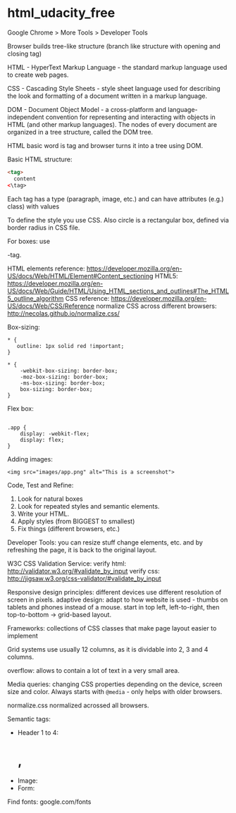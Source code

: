 # html_udacity_free

Google Chrome > More Tools > Developer Tools

Browser builds tree-like structure (branch like structure with opening and closing tag)

HTML - HyperText Markup Language - the standard markup language used to create web pages.

CSS - Cascading Style Sheets - style sheet language used for describing the look and formatting of a document written in a markup language.

DOM - Document Object Model - a cross-platform and language-independent convention for representing and interacting with objects in HTML (and other markup languages). The nodes of every document are organized in a tree structure, called the DOM tree.

HTML basic word is tag and browser turns it into a tree using DOM.

Basic HTML structure:
```html
<tag>
  content
<\tag>
```
Each tag has a type (paragraph, image, etc.) and can have attributes (e.g.) class) with values

To define the style you use CSS.
Also circle is a rectangular box, defined via border radius in CSS file.

For boxes: use <div>-tag.

HTML elements reference: https://developer.mozilla.org/en-US/docs/Web/HTML/Element#Content_sectioning
HTML5: https://developer.mozilla.org/en-US/docs/Web/Guide/HTML/Using_HTML_sections_and_outlines#The_HTML5_outline_algorithm
CSS reference: https://developer.mozilla.org/en-US/docs/Web/CSS/Reference
normalize CSS across different browsers: http://necolas.github.io/normalize.css/

Box-sizing:
```
* {
   outline: 1px solid red !important;
}

* {
    -webkit-box-sizing: border-box;
    -moz-box-sizing: border-box;
    -ms-box-sizing: border-box;
    box-sizing: border-box;
} 
```

Flex box:
```

.app {
    display: -webkit-flex;
    display: flex;
}
```

Adding images:
```
<img src="images/app.png" alt="This is a screenshot">
```

Code, Test and Refine:
1. Look for natural boxes
2. Look for repeated styles and semantic elements.
3. Write your HTML.
4. Apply styles (from BIGGEST to smallest)
5. Fix things (different browsers, etc.)

Developer Tools: you can resize stuff change elements, etc. and by refreshing the page, it is back to the original layout.

W3C CSS Validation Service:
verify html: http://validator.w3.org/#validate_by_input
verify css: http://jigsaw.w3.org/css-validator/#validate_by_input

Responsive design principles: different devices use different resolution of screen in pixels.
adaptive design: adapt to how website is used - thumbs on tablets and phones instead of a mouse.
start in top left, left-to-right, then top-to-bottom -> grid-based layout.

Frameworks: collections of CSS classes that make page layout easier to implement

Grid systems use usually 12 columns, as it is dividable into 2, 3 and 4 columns.


overflow:
allows to contain a lot of text in a very small area.

Media queries:
changing CSS properties depending on the device, screen size and color.
Always starts with `@media` - only helps with older browsers.

normalize.css normalized acrossed all browsers.

Semantic tags:
- Header 1 to 4: <h1>, <h4>
- Image: <img>
- Form: <form>
  
  
Find fonts: google.com/fonts
